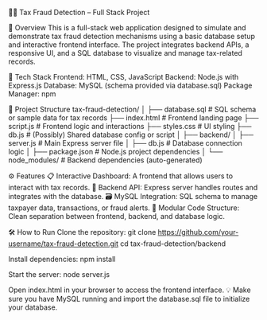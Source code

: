 🕵️‍♂️ Tax Fraud Detection – Full Stack Project

📌 Overview
This is a full-stack web application designed to simulate and demonstrate tax fraud detection mechanisms using a basic database setup and interactive frontend interface. The project integrates backend APIs, a responsive UI, and a SQL database to visualize and manage tax-related records.

🧱 Tech Stack
Frontend: HTML, CSS, JavaScript
Backend: Node.js with Express.js
Database: MySQL (schema provided via database.sql)
Package Manager: npm

📁 Project Structure
tax-fraud-detection/
│
├── database.sql              # SQL schema or sample data for tax records
├── index.html                # Frontend landing page
├── script.js                 # Frontend logic and interactions
├── styles.css                # UI styling
├── db.js                     # (Possibly) Shared database config or script
│
├── backend/
│   ├── server.js             # Main Express server file
│   ├── db.js                 # Database connection logic
│   ├── package.json          # Node.js project dependencies
│   └── node_modules/         # Backend dependencies (auto-generated)


⚙️ Features
📋 Interactive Dashboard: A frontend that allows users to interact with tax records.
🚦 Backend API: Express server handles routes and integrates with the database.
🗃️ MySQL Integration: SQL schema to manage taxpayer data, transactions, or fraud alerts.
🔐 Modular Code Structure: Clean separation between frontend, backend, and database logic.

🛠️ How to Run
Clone the repository:
git clone https://github.com/your-username/tax-fraud-detection.git
cd tax-fraud-detection/backend

Install dependencies:
npm install

Start the server:
node server.js

Open index.html in your browser to access the frontend interface.
💡 Make sure you have MySQL running and import the database.sql file to initialize your database.
